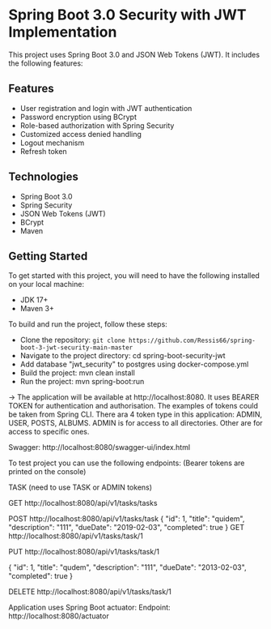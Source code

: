 # Spring Boot 3.0 Security with JWT Implementation
This project uses Spring Boot 3.0 and JSON Web Tokens (JWT). It includes the following features:

## Features
* User registration and login with JWT authentication
* Password encryption using BCrypt
* Role-based authorization with Spring Security
* Customized access denied handling
* Logout mechanism
* Refresh token

## Technologies
* Spring Boot 3.0
* Spring Security
* JSON Web Tokens (JWT)
* BCrypt
* Maven
 
## Getting Started
To get started with this project, you will need to have the following installed on your local machine:

* JDK 17+
* Maven 3+


To build and run the project, follow these steps:

* Clone the repository: `git clone https://github.com/Ressis66/spring-boot-3-jwt-security-main-master`
* Navigate to the project directory: cd spring-boot-security-jwt
* Add database "jwt_security" to postgres using docker-compose.yml
* Build the project: mvn clean install
* Run the project: mvn spring-boot:run 

-> The application will be available at http://localhost:8080. It uses BEARER TOKEN for authentication and authorisation.
The examples of tokens could be taken from Spring CLI. There ara 4 token type in this application: ADMIN, USER, POSTS, ALBUMS.
ADMIN is for access to all directories. Other are for access to specific ones.

Swagger: http://localhost:8080/swagger-ui/index.html

To test project you can use the following endpoints:
(Bearer tokens are printed on the console)

TASK (need to use TASK or ADMIN tokens)

GET http://localhost:8080/api/v1/tasks/tasks

POST http://localhost:8080/api/v1/tasks/task
{
"id": 1,
"title": "quidem",
"description": "111",
"dueDate": "2019-02-03",
"completed": true
}
GET http://localhost:8080/api/v1/tasks/task/1

PUT http://localhost:8080/api/v1/tasks/task/1

{
"id": 1,
"title": "qudem",
"description": "111",
"dueDate": "2013-02-03",
"completed": true
}

DELETE http://localhost:8080/api/v1/tasks/task/1

Application uses Spring Boot actuator:
Endpoint: http://localhost:8080/actuator
